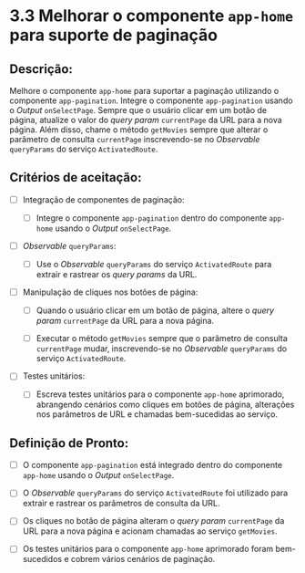 # 3.3 Melhorar o componente `app-home` para suporte de paginação

## Descrição:

Melhore o componente `app-home` para suportar a paginação utilizando o componente `app-pagination`. Integre o componente `app-pagination` usando o _Output_ `onSelectPage`. Sempre que o usuário clicar em um botão de página, atualize o valor do _query param_ `currentPage` da URL para a nova página. Além disso, chame o método `getMovies` sempre que alterar o parâmetro de consulta `currentPage` inscrevendo-se no _Observable_ `queryParams` do serviço `ActivatedRoute`.

## Critérios de aceitação:

- [ ] Integração de componentes de paginação:

     - [ ] Integre o componente `app-pagination` dentro do componente `app-home` usando o _Output_ `onSelectPage`.

- [ ] _Observable_ `queryParams`:

     - [ ] Use o _Observable_ `queryParams` do serviço `ActivatedRoute` para extrair e rastrear os _query params_ da URL.

- [ ] Manipulação de cliques nos botões de página:

     - [ ] Quando o usuário clicar em um botão de página, altere o _query param_ `currentPage` da URL para a nova página.

     - [ ] Executar o método `getMovies` sempre que o parâmetro de consulta `currentPage` mudar, inscrevendo-se no _Observable_ `queryParams` do serviço `ActivatedRoute`.

- [ ] Testes unitários:

     - [ ] Escreva testes unitários para o componente `app-home` aprimorado, abrangendo cenários como cliques em botões de página, alterações nos parâmetros de URL e chamadas bem-sucedidas ao serviço.

## Definição de Pronto:

- [ ] O componente `app-pagination` está integrado dentro do componente `app-home` usando o _Output_ `onSelectPage`.

- [ ] O _Observable_ `queryParams` do serviço `ActivatedRoute` foi utilizado para extrair e rastrear os parâmetros de consulta da URL.

- [ ] Os cliques no botão de página alteram o _query param_ `currentPage` da URL para a nova página e acionam chamadas ao serviço `getMovies`.

- [ ] Os testes unitários para o componente `app-home` aprimorado foram bem-sucedidos e cobrem vários cenários de paginação.
